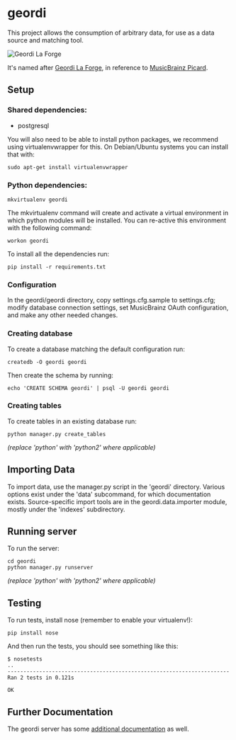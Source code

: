 geordi
======

This project allows the consumption of arbitrary data, for use as a data source and matching tool.

![Geordi La Forge](http://images1.wikia.nocookie.net/__cb20120205164005/memoryalpha/en/images/thumb/d/d9/Geordi_La_Forge_2368.jpg/158px-Geordi_La_Forge_2368.jpg)

It's named after [Geordi La Forge](http://en.memory-alpha.org/wiki/Geordi_La_Forge), in reference to [MusicBrainz Picard](https://github.com/musicbrainz/picard).

Setup
-----

### Shared dependencies:

* postgresql

You will also need to be able to install python packages, we recommend
using virtualenvwrapper for this.  On Debian/Ubuntu systems you can
install that with:

    sudo apt-get install virtualenvwrapper

### Python dependencies:

    mkvirtualenv geordi

The mkvirtualenv command will create and activate a virtual
environment in which python modules will be installed.  You can
re-active this environment with the following command:

    workon geordi

To install all the dependencies run:

    pip install -r requirements.txt

### Configuration

In the geordi/geordi directory, copy settings.cfg.sample to settings.cfg;
modify database connection settings, set MusicBrainz OAuth configuration,
and make any other needed changes.

### Creating database

To create a database matching the default configuration run:

    createdb -O geordi geordi

Then create the schema by running:

    echo 'CREATE SCHEMA geordi' | psql -U geordi geordi

### Creating tables

To create tables in an existing database run:

    python manager.py create_tables

*(replace 'python' with 'python2' where applicable)*

Importing Data
--------------

To import data, use the manager.py script in the 'geordi' directory. Various
options exist under the 'data' subcommand, for which documentation exists.
Source-specific import tools are in the geordi.data.importer module, mostly
under the 'indexes' subdirectory.

Running server
--------------

To run the server:

    cd geordi
    python manager.py runserver

*(replace 'python' with 'python2' where applicable)*


Testing
-------

To run tests, install nose (remember to enable your virtualenv!):

    pip install nose

And then run the tests, you should see something like this:

    $ nosetests
    ..
    ----------------------------------------------------------------------
    Ran 2 tests in 0.121s
    
    OK


Further Documentation
---------------------

The geordi server has some [additional documentation](https://geordi.readthedocs.org/) as well.
